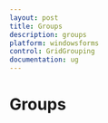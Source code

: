 ```yaml
---
layout: post
title: Groups
description: groups
platform: windowsforms
control: GridGrouping
documentation: ug
---
```


# Groups


